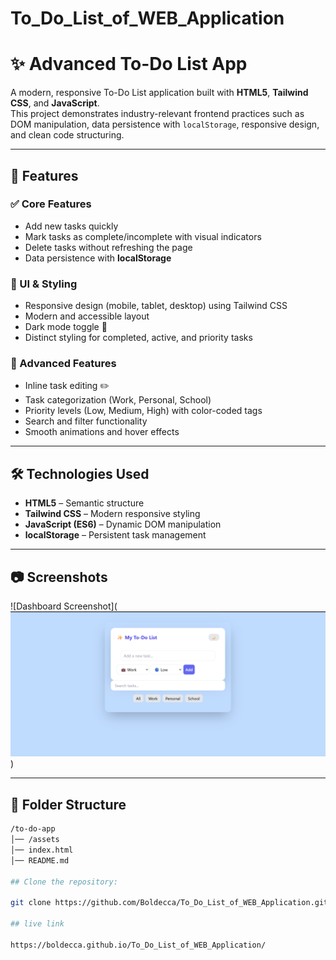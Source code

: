 # To_Do_List_of_WEB_Application
# ✨ Advanced To-Do List App

A modern, responsive To-Do List application built with **HTML5**, **Tailwind CSS**, and **JavaScript**.  
This project demonstrates industry-relevant frontend practices such as DOM manipulation, data persistence with `localStorage`, responsive design, and clean code structuring.

---

## 🚀 Features

### ✅ Core Features
- Add new tasks quickly
- Mark tasks as complete/incomplete with visual indicators
- Delete tasks without refreshing the page
- Data persistence with **localStorage**

### 🎨 UI & Styling
- Responsive design (mobile, tablet, desktop) using Tailwind CSS
- Modern and accessible layout
- Dark mode toggle 🌙
- Distinct styling for completed, active, and priority tasks

### 🌟 Advanced Features
- Inline task editing ✏️
- Task categorization (Work, Personal, School)
- Priority levels (Low, Medium, High) with color-coded tags
- Search and filter functionality
- Smooth animations and hover effects

---

## 🛠️ Technologies Used
- **HTML5** – Semantic structure
- **Tailwind CSS** – Modern responsive styling
- **JavaScript (ES6)** – Dynamic DOM manipulation
- **localStorage** – Persistent task management

---

## 📷 Screenshots
![Dashboard Screenshot](![alt text](image.png))

---

## 📂 Folder Structure
```bash
/to-do-app
│── /assets
│── index.html
│── README.md

## Clone the repository:

git clone https://github.com/Boldecca/To_Do_List_of_WEB_Application.git

## live link 

https://boldecca.github.io/To_Do_List_of_WEB_Application/